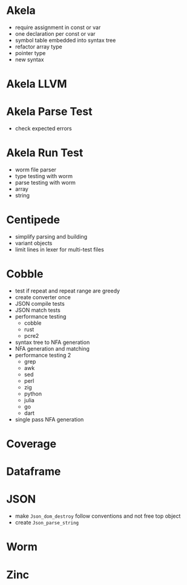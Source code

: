 # Akela
* require assignment in const or var
* one declaration per const or var
* symbol table embedded into syntax tree
* refactor array type
* pointer type
* new syntax

# Akela LLVM

# Akela Parse Test
* check expected errors

# Akela Run Test
* worm file parser
* type testing with worm
* parse testing with worm
* array
* string

# Centipede
* simplify parsing and building
* variant objects
* limit lines in lexer for multi-test files

# Cobble
* test if repeat and repeat range are greedy
* create converter once
* JSON compile tests
* JSON match tests
* performance testing
    * cobble
    * rust
    * pcre2
* syntax tree to NFA generation
* NFA generation and matching
* performance testing 2
    * grep
    * awk
    * sed
    * perl
    * zig
    * python
    * julia
    * go
    * dart
* single pass NFA generation

# Coverage

# Dataframe

# JSON
* make `Json_dom_destroy` follow conventions and not free top object
* create `Json_parse_string`

# Worm

# Zinc

